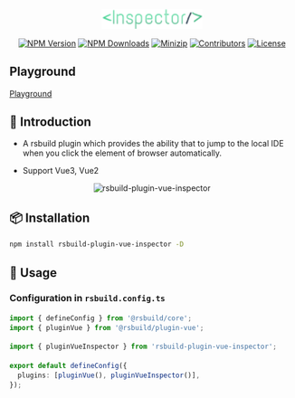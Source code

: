 <p align="center">
<a href="https://www.npmjs.com/package/rsbuild-plugin-vue-inspector"><img src="https://raw.githubusercontent.com/hunghg255/rsbuild-plugin-vue-inspector/main/logo.svg" width="180" alt="rsbuild-plugin-vue-inspector"></a>
</p>

<p align="center">
  <a href="https://www.npmjs.com/package/rsbuild-plugin-vue-inspector" target="_blank" rel="noopener noreferrer"><img src="https://badge.fury.io/js/rsbuild-plugin-vue-inspector.svg" alt="NPM Version" /></a>
  <a href="https://www.npmjs.com/package/rsbuild-plugin-vue-inspector" target="_blank" rel="noopener noreferrer"><img src="https://img.shields.io/npm/dt/rsbuild-plugin-vue-inspector.svg?logo=npm" alt="NPM Downloads" /></a>
  <a href="https://bundlephobia.com/result?p=rsbuild-plugin-vue-inspector" target="_blank" rel="noopener noreferrer"><img src="https://img.shields.io/bundlephobia/minzip/rsbuild-plugin-vue-inspector" alt="Minizip" /></a>
  <a href="https://github.com/hunghg255/rsbuild-plugin-vue-inspector/graphs/contributors" target="_blank" rel="noopener noreferrer"><img src="https://img.shields.io/badge/all_contributors-1-orange.svg" alt="Contributors" /></a>
  <a href="https://github.com/hunghg255/rsbuild-plugin-vue-inspector/blob/main/LICENSE" target="_blank" rel="noopener noreferrer"><img src="https://badgen.net/github/license/hunghg255/rsbuild-plugin-vue-inspector" alt="License" /></a>
</p>

## Playground

[Playground](https://github.com/hunghg255/rsbuild-plugin-vue-inspector/tree/main/playground)

## 📖 Introduction

- A rsbuild plugin which provides the ability that to jump to the local IDE when you click the element of browser automatically.

- Support Vue3, Vue2

<p align="center">
<img src="https://raw.githubusercontent.com/hunghg255/rsbuild-plugin-vue-inspector/main/assets/demo.gif" alt="rsbuild-plugin-vue-inspector">
</p>

## 📦 Installation

```bash
npm install rsbuild-plugin-vue-inspector -D
```

## 🦄 Usage

### Configuration in `rsbuild.config.ts`

```ts
import { defineConfig } from '@rsbuild/core';
import { pluginVue } from '@rsbuild/plugin-vue';

import { pluginVueInspector } from 'rsbuild-plugin-vue-inspector';

export default defineConfig({
  plugins: [pluginVue(), pluginVueInspector()],
});
```
